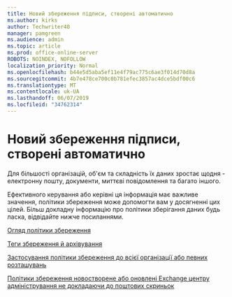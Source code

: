 ```yaml
---
title: Новий збереження підписи, створені автоматично
ms.author: kirks
author: Techwriter40
manager: pamgreen
ms.audience: admin
ms.topic: article
ms.prod: office-online-server
ROBOTS: NOINDEX, NOFOLLOW
localization_priority: Normal
ms.openlocfilehash: b44e5d5aba5ef11e4f79ac775c6ae3f014d70d8a
ms.sourcegitcommit: 4b7e478ce700c0b781efec3857ac4dce5bdf00c6
ms.translationtype: MT
ms.contentlocale: uk-UA
ms.lasthandoff: 06/07/2019
ms.locfileid: "34762314"
---
```

# <a name="new-retention-labels-created-automatically"></a>Новий збереження підписи, створені автоматично

Для більшості організацій, об'єм та складність їх даних зростає щодня - електронну пошту, документи, миттєві повідомлення та багато іншого.

Ефективного керування або керівні ця інформація має важливе значення, політики збереження може допомогти вам у досягненні цих цілей. Більш докладну інформацію про політики зберігання даних будь ласка, відвідайте нижче посиланнями.

[Огляд політики збереження](https://docs.microsoft.com/office365/securitycompliance/retention-policies)

[Теги збереження й архівування](https://docs.microsoft.com/exchange/security-and-compliance/messaging-records-management/retention-tags-and-policies)

[Застосування політики збереження до всієї організації або певних розташувань](https://docs.microsoft.com/office365/securitycompliance/retention-policies#applying-a-retention-policy-to-an-entire-organization-or-specific-locations)

[Політики збереження новостворене або оновлені Exchange центру адміністрування не докладаючи до поштових скриньок](https://docs.microsoft.com/alchemyinsights/retention-policies-in-exchange-admin-center-not-working)

